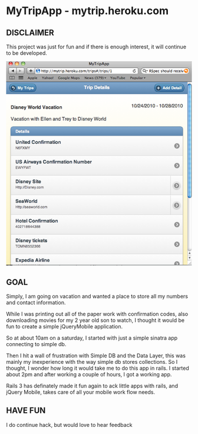 # MyTripApp - mytrip.heroku.com

## DISCLAIMER

This project was just for fun and if there is enough interest, it will continue to be developed.

![screenshot](http://github.com/twilson63/mytripapp/raw/master/public/images/screenshot.png)

## GOAL

Simply, I am going on vacation and wanted a place to store all my numbers and contact information.

While I was printing out all of the paper work with confirmation codes, also downloading movies 
for my 2 year old son to watch, I thought it would be fun to create a simple jQueryMobile application.

So at about 10am on a saturday, I started with just a simple sinatra app connecting to simple db.

Then I hit a wall of frustration with Simple DB and the Data Layer, this was mainly my inexperience 
with the way simple db stores collections.  So I thought, I wonder how long it would take me to do this 
app in rails.  I started about 2pm and after working a couple of hours, I got a working app.

Rails 3 has definately made it fun again to ack little apps with rails, and jQuery Mobile, takes
care of all your mobile work flow needs.

## HAVE FUN

I do continue hack, but would love to hear feedback